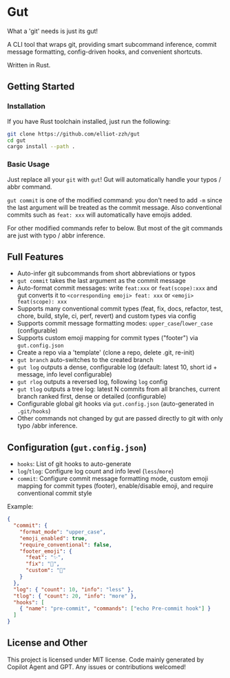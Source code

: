 # Gut

What a 'git' needs is just its gut!

A CLI tool that wraps git, providing smart subcommand inference, commit message formatting, config-driven hooks, and convenient shortcuts.

Written in Rust.

## Getting Started

### Installation

If you have Rust toolchain installed, just run the following:

```bash
git clone https://github.com/elliot-zzh/gut
cd gut
cargo install --path .
```

### Basic Usage

Just replace all your `git` with `gut`! Gut will automatically handle your typos / abbr command.

`gut commit` is one of the modified command: you don't need to add `-m` since the last argument will be treated as the commit message. Also conventional commits such as `feat: xxx` will automatically have emojis added.

For other modified commands refer to below. But most of the git commands are just with typo / abbr inference.

## Full Features

- Auto-infer git subcommands from short abbreviations or typos
- `gut commit` takes the last argument as the commit message
- Auto-format commit messages: write `feat:xxx` or `feat(scope):xxx` and gut converts it to `<corresponding emoji> feat: xxx` or `<emoji> feat(scope): xxx`
- Supports many conventional commit types (feat, fix, docs, refactor, test, chore, build, style, ci, perf, revert) and custom types via config
- Supports commit message formatting modes: `upper_case`/`lower_case` (configurable)
- Supports custom emoji mapping for commit types ("footer") via `gut.config.json`
- Create a repo via a 'template' (clone a repo, delete .git, re-init)
- `gut branch` auto-switches to the created branch
- `gut log` outputs a dense, configurable log (default: latest 10, short id + message, info level configurable)
- `gut rlog` outputs a reversed log, following `log` config
- `gut tlog` outputs a tree log: latest N commits from all branches, current branch ranked first, dense or detailed (configurable)
- Configurable global git hooks via `gut.config.json` (auto-generated in `.git/hooks`)
- Other commands not changed by gut are passed directly to git with only typo /abbr inference.

## Configuration (`gut.config.json`)

- `hooks`: List of git hooks to auto-generate
- `log`/`tlog`: Configure log count and info level (`less`/`more`)
- `commit`: Configure commit message formatting mode, custom emoji mapping for commit types (footer), enable/disable emoji, and require conventional commit style

Example:
```json
{
  "commit": {
    "format_mode": "upper_case",
    "emoji_enabled": true,
    "require_conventional": false,
    "footer_emoji": {
      "feat": "✨",
      "fix": "🐛",
      "custom": "🌟"
    }
  },
  "log": { "count": 10, "info": "less" },
  "tlog": { "count": 20, "info": "more" },
  "hooks": [
    { "name": "pre-commit", "commands": ["echo Pre-commit hook"] }
  ]
}
```

## License and Other

This project is licensed under MIT license. Code mainly generated by Copilot Agent and GPT. Any issues or contributions welcomed!
